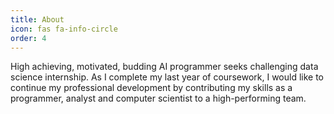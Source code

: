 ```yaml
---
title: About
icon: fas fa-info-circle
order: 4
---
```


High achieving, motivated, budding AI programmer seeks challenging data science internship. As I complete my last year of coursework, I would like to continue my professional development by contributing my skills as a programmer, analyst and computer scientist to a high-performing team.


